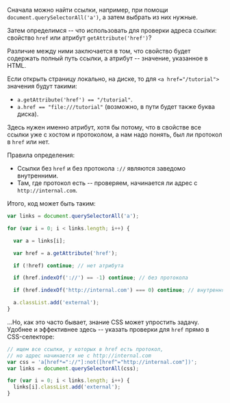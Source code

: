 
Сначала можно найти ссылки, например, при помощи `document.querySelectorAll('a')`, а затем выбрать из них нужные.

Затем определимся -- что использовать для проверки адреса ссылки: свойство `href` или атрибут `getAttribute('href')`?

Различие между ними заключается в том, что свойство будет содержать полный путь ссылки, а атрибут -- значение, указанное в HTML.

Если открыть страницу локально, на диске, то для `<a href="/tutorial">` значения будут такими:

- `a.getAttribute('href') == "/tutorial"`.
- `a.href == "file:///tutorial"` (возможно, в пути будет также буква диска).

Здесь нужен именно атрибут, хотя бы потому, что в свойстве все ссылки уже с хостом и протоколом, а нам надо понять, был ли протокол в `href` или нет.

Правила определения:

- Ссылки без `href` и без протокола `://` являются заведомо внутренними.
- Там, где протокол есть -- проверяем, начинается ли адрес с `http://internal.com`.

Итого, код может быть таким:
```js
var links = document.querySelectorAll('a');

for (var i = 0; i < links.length; i++) {

  var a = links[i];

  var href = a.getAttribute('href');

  if (!href) continue; // нет атрибута

  if (href.indexOf('://') == -1) continue; // без протокола

  if (href.indexOf('http://internal.com') === 0) continue; // внутренняя

  a.classList.add('external');
}
```

...Но, как это часто бывает, знание CSS может упростить задачу. Удобнее и эффективнее здесь -- указать проверки для `href` прямо в CSS-селекторе:

```js
// ищем все ссылки, у которых в href есть протокол,
// но адрес начинается не с http://internal.com
var css = 'a[href*="://"]:not([href^="http://internal.com"])';
var links = document.querySelectorAll(css);

for (var i = 0; i < links.length; i++) {
  links[i].classList.add('external');
}
```

